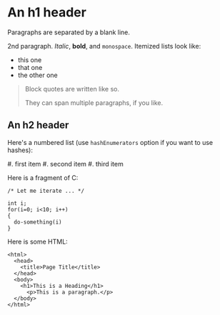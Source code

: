 An h1 header
============

Paragraphs are separated by a blank line. 

2nd paragraph. *Italic*, **bold**, and `monospace`. Itemized lists
look like:

* this one
* that one
* the other one

> Block quotes are
> written like so.
>
> They can span multiple paragraphs,
> if you like.

An h2 header
------------

Here's a numbered list (use `hashEnumerators` option if you want to use hashes):

#. first item
#. second item
#. third item

Here is a fragment of C:

    /* Let me iterate ... */

    int i;
    for(i=0; i<10; i++)
    {
      do-something(i)
    }

Here is some HTML:

    <html>
      <head>
        <title>Page Title</title>
      </head>
      <body>
        <h1>This is a Heading</h1>
          <p>This is a paragraph.</p>
      </body>
    </html>
